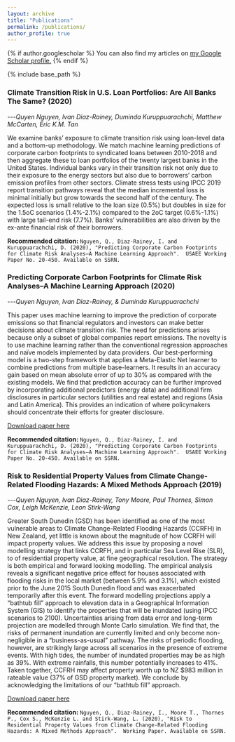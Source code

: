 ```yaml
---
layout: archive
title: "Publications"
permalink: /publications/
author_profile: true
---
```



{% if author.googlescholar %}
  You can also find my articles on <u><a href="{{author.googlescholar}}">my Google Scholar profile</a>.</u>
{% endif %}

{% include base_path %}
### Climate Transition Risk in U.S. Loan Portfolios: Are All Banks The Same? (2020) ###
---<cite>Quyen Nguyen, Ivan Diaz-Rainey, Duminda Kuruppuarachchi, Matthew McCarten, Eric K.M. Tan </cite>

We examine banks’ exposure to climate transition risk using loan-level data and a bottom-up methodology. We match machine learning predictions of corporate carbon footprints to syndicated loans between 2010-2018 and then aggregate these to loan portfolios of the twenty largest banks in the United States. Individual banks vary in their transition risk not only due to their exposure to the energy sectors but also due to borrowers’ carbon emission profiles from other sectors. Climate stress tests using IPCC 2019 report transition pathways reveal that the median incremental loss is minimal initially but grow towards the second half of the century. The expected loss is small relative to the loan size (0.5%) but doubles in size for the 1.5oC scenarios (1.4%-2.1%) compared to the 2oC target (0.6%-1.1%) with large tail-end risk (7.7%). Banks’ vulnerabilities are also driven by the ex-ante financial risk of their borrowers.



**Recommended citation:** `Nguyen, Q., Diaz-Rainey, I. and Kuruppuarachchi, D. (2020), "Predicting Corporate Carbon Footprints for Climate Risk Analyses–A Machine Learning Approach".  USAEE Working Paper No. 20-450. Available on SSRN.`

### Predicting Corporate Carbon Footprints for Climate Risk Analyses–A Machine Learning Approach (2020) ###
---<cite>Quyen Nguyen, Ivan Diaz-Rainey, & Duminda Kuruppuarachchi</cite>

This paper uses machine learning to improve the prediction of corporate emissions so that financial regulators and investors can make better decisions about climate transition risk. The need for predictions arises because only a subset of global companies report emissions. The novelty is to use machine learning rather than the conventional regression approaches and naïve models implemented by data providers. Our best-performing model is a two-step framework that applies a Meta-Elastic Net learner to combine predictions from multiple base-learners. It results in an accuracy gain based on mean absolute error of up to 30% as compared with the existing models. We find that prediction accuracy can be further improved by incorporating additional predictors (energy data) and additional firm disclosures in particular sectors (utilities and real estate) and regions (Asia and Latin America). This provides an indication of where policymakers should concentrate their efforts for greater disclosure.

[Download paper here](https://papers.ssrn.com/sol3/papers.cfm?abstract_id=3617175)

**Recommended citation:** `Nguyen, Q., Diaz-Rainey, I. and Kuruppuarachchi, D. (2020), "Predicting Corporate Carbon Footprints for Climate Risk Analyses–A Machine Learning Approach".  USAEE Working Paper No. 20-450. Available on SSRN.`



### Risk to Residential Property Values from Climate Change-Related Flooding Hazards: A Mixed Methods Approach (2019) ###
---<cite>Quyen Nguyen, Ivan Diaz-Rainey, Tony Moore, Paul Thornes, Simon Cox, Leigh McKenzie, Leon Stirk-Wang</cite>

Greater South Dunedin (GSD) has been identified as one of the most vulnerable areas to Climate Change-Related Flooding Hazards (CCRFH) in New Zealand, yet little is known about the magnitude of how CCRFH will impact property values. We address this issue by proposing a novel modelling strategy that links CCRFH, and in particular Sea Level Rise (SLR), to of residential property value, at fine geographical resolution. The strategy is both empirical and forward looking modelling. The empirical analysis reveals a significant negative price effect for houses associated with flooding risks in the local market (between 5.9% and 3.1%), which existed prior to the June 2015 South Dunedin flood and was exacerbated temporarily after this event. The forward modelling projections apply a “bathtub fill” approach to elevation data in a Geographical Information System (GIS) to identify the properties that will be inundated (using IPCC scenarios to 2100). Uncertainties arising from data error and long-term projection are modelled through Monte Carlo simulation. We find that, the risks of permanent inundation are currently limited and only become non-negligible in a “business-as-usual” pathway. The risks of periodic flooding, however, are strikingly large across all scenarios in the presence of extreme events. With high tides, the number of inundated properties may be as high as 39%. With extreme rainfalls, this number potentially increases to 41%. Taken together, CCFRH may affect property worth up to NZ $983 million in rateable value (37% of GSD property market). We conclude by acknowledging the limitations of our “bathtub fill” approach.

[Download paper here](https://papers.ssrn.com/sol3/papers.cfm?abstract_id=3489445)

**Recommended citation:** `Nguyen, Q., Diaz-Rainey, I., Moore T., Thornes P., Cox S., McKenzie L. and Stirk-Wang, L. (2020), "Risk to Residential Property Values from Climate Change-Related Flooding Hazards: A Mixed Methods Approach".  Working Paper. Available on SSRN.`
